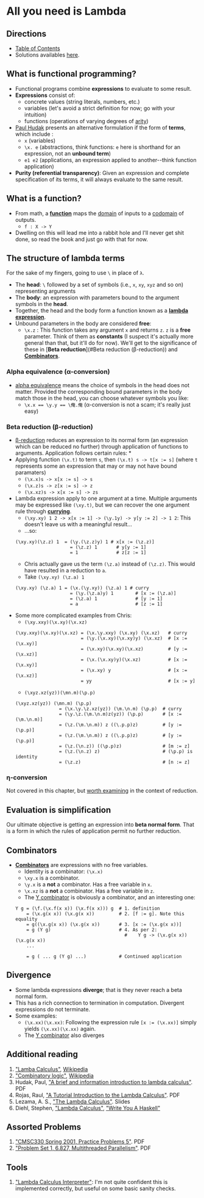 # All you need is Lambda

## Directions

* [Table of Contents](../../README.md)
* Solutions availables [here](exercises/README.md).

## What is functional programming?

* Functional programs combine **expressions** to evaluate to some result.
* **Expressions** consist of:
    * concrete values (string literals, numbers, etc.)
    * variables (let's avoid a strict definition for now; go with your intuition)
    * functions (operations of varying degrees of [arity](https://en.wikipedia.org/wiki/Arity))
* [Paul Hudak](http://www.cs.yale.edu/homes/hudak/CS201S08/lambda.pdf) presents an alternative formulation if the form of **terms**, which include :
    * `x` (variables)
    * `\x. e` (abstractions, think functions: `e` here is shorthand for an expression, not an **unbound term**)
    * `e1 e2` (applications, an expression applied to another--think function application)
* **Purity (referential transparency)**: Given an expression and complete specification of its terms, it will always evaluate to the same result.

## What is a function?

* From math, a **[function](https://en.wikipedia.org/wiki/Function_(mathematics))** maps the [domain](https://en.wikipedia.org/wiki/Domain_of_a_function) of inputs to a [codomain](https://en.wikipedia.org/wiki/Codomain) of outputs.
    * `f : X -> Y`
* Dwelling on this will lead me into a rabbit hole and I'll never get shit done, so read the book and just go with that for now.

## The structure of lambda terms

For the sake of my fingers, going to use `\` in place of `λ`.

* The **head**: `\` followed by a set of symbols (i.e., `x`, `xy`, `xyz` and so on) representing arguments
* The **body**: an expression with parameters bound to the argument symbols in the **head**.
* Together, the head and the body form a function known as a **[lambda expression](https://en.wikipedia.org/wiki/Lambda_calculus#Definition)**.
* Unbound parameters in the body are considered **free**:
    * `\x.z` : This function takes any argument `x` and returns `z`. `z` is a **free** parameter. Think of them as **constants** (I suspect it's actually more general than that, but it'll do for now). We'll get to the significance of these in [**Beta reduction**](#Beta reduction (β-reduction)) and [**Combinators**](#Combinators).

### Alpha equivalence (α-conversion)

* [alpha equivalence](https://en.wikipedia.org/wiki/Lambda_calculus#Alpha_equivalence) means the choice of symbols in the head does not matter. Provided the corresponding bound parameters in the body match those in the head, you can choose whatever symbols you like:
    * `\x.x == \y.y == \俺.俺` (α-conversion is not a scam; it's really just easy)

### Beta reduction (β-reduction)

* [β-reduction](https://en.wikipedia.org/wiki/Lambda_calculus#Beta_reduction) reduces an expression to its normal form (an expression which can be reduced no further) through application of functions to arguments. Application follows certain rules:
    *
* Applying function `(\x.t)` to term `s`, then `(\x.t) s -> t[x := s]` (where `t` represents some an expression that may or may not have bound paramaters)
    * `(\x.x)s -> x[x := s] -> s`
    * `(\x.z)s -> z[x := s] -> z`
    * `(\x.xz)s -> x[x := s] -> zs`
* Lambda expression apply to one argument at a time. Multiple arguments may be expressed like `(\xy.t)`, but we can recover the one argument rule through **[currying](https://en.wikipedia.org/wiki/Currying)**.
    * `(\xy.xy) 1 2 -> x[x := 1] -> (\y.1y) -> y[y := 2] -> 1 2`: This doesn't leave us with a meaningful result...
    * ...so:
    ```
    (\xy.xy)(\z.z) 1  = (\y.(\z.z)y) 1 # x[x := (\z.z)]
                        = (\z.z) 1       # y[y := 1]
                        = 1              # z[z := 1]
    ```
    * Chris actually gave us the term `(\z.a)` instead of `(\z.z)`. This would have resulted in a reduction to `a`.
    * Take `(\xy.xy) (\z.a) 1`
    ```
    (\xy.xy) (\z.a) 1 = (\x.(\y.xy)) (\z.a) 1 # curry
                        = (\y.(\z.a)y) 1        # [x := (\z.a)]
                        = (\z.a) 1              # [y := 1]
                        = a                     # [z := 1]
    ```
* Some more complicated examples from Chris:
    * `(\xy.xxy)(\x.xy)(\x.xz)`  
    ```
    (\xy.xxy)(\x.xy)(\x.xz) = (\x.\y.xxy) (\x.xy) (\x.xz)   # curry
                            = (\y.(\x.xy)(\x.xy)y) (\x.xz)  # [x := (\x.xy)]
                            = (\x.xy)(\x.xy)(\x.xz)         # [y := (\x.xz)]
                            = (\x.(\x.xy)y)(\x.xz)          # [x := (\x.xy)]
                            = (\x.xy) y                     # [x := (\x.xz)]
                            = yy                            # [x := y]
    ```
    * `(\xyz.xz(yz))(\mn.m)(\p.p)`  
    ```
    (\xyz.xz(yz)) (\mn.m) (\p.p)
                    = (\x.\y.\z.xz(yz)) (\m.\n.m) (\p.p)  # curry
                    = (\y.\z.(\m.\n.m)z(yz)) (\p.p)       # [x := (\m.\n.m)]
                    = (\z.(\m.\n.m)) z ((\.p.p)z)         # [y := (\p.p)]
                    = (\z.(\m.\n.m)) z ((\.p.p)z)         # [y := (\p.p)]
                    = (\z.(\n.z)) ((\p.p)z)               # [m := z]
                    = (\z.(\n.z) z)                       # (\p.p) is identity
                    = (\z.z)                              # [n := z]

    ```

### η-conversion

Not covered in this chapter, but [worth examining](https://en.wikipedia.org/wiki/Lambda_calculus#.CE.B7-conversion) in the context of reduction.

## Evaluation is simplification

Our ultimate objective is getting an expression into **beta normal form**. That is a form in which the rules of application permit no further reduction.

## Combinators

* **[Combinators](https://en.wikipedia.org/wiki/Combinatory_logic)** are expressions with no free variables.
    * Identity is a combinator: `(\x.x)`
    * `\xy.x` is a combinator.
    * `\y.x` is a **not** a combinator. Has a free variable in `x`.
    * `\x.xz` is a **not** a combinator. Has a free variable in `z`.
    * The [Y combinator](https://en.wikipedia.org/wiki/Fixed-point_combinator#Fixed_point_combinators_in_lambda_calculus) is obviously a combinator, and an interesting one:
    ```
    Y g = (\f.(\x.f(x x)) (\x.f(x x))) g  # 1. definition
        = (\x.g(x x)) (\x.g(x x))         # 2. [f := g]. Note this equality
        = g((\x.g(x x)) (\x.g(x x))       # 3. [x := (\x.g(x x))]
        = g (Y g)                         # 4. As per 2:
                                            #    Y g -> (\x.g(x x)) (\x.g(x x))
        ...

        = g ( ... g (Y g) ...)            # Continued application

    ```

## Divergence

* Some lambda expressions **diverge**; that is they never reach a beta normal form.
* This has a rich connection to termination in computation. Divergent expressions do not terminate.
* Some examples:
    * `(\x.xx)(\x.xx)`: Following the expression rule `[x := (\x.xx)]` simply yields `(\x.xx)(\x.xx)` again.
    * The [Y combinator](https://en.wikipedia.org/wiki/Fixed-point_combinator#Fixed_point_combinators_in_lambda_calculus) also diverges


## Additional reading

1. ["Lamba Calculus"](https://en.wikipedia.org/wiki/Lambda_calculus), [Wikipedia](https://en.wikipedia.org)
1. ["Combinatory logic"](https://en.wikipedia.org/wiki/Combinatory_logic), [Wikipedia](https://en.wikipedia.org)
1. Hudak, Paul, ["A brief and information introduction to lambda calculus"](http://www.cs.yale.edu/homes/hudak/CS201S08/lambda.pdf). PDF
1. Rojas, Raul, ["A Tutorial Introduction to the Lambda Calculus"](http://www.inf.fu-berlin.de/lehre/WS03/alpi/lambda.pdf). PDF
1. Lezama, A. S., ["The Lambda Calculus"](https://ocw.mit.edu/courses/electrical-engineering-and-computer-science/6-820-fundamentals-of-program-analysis-fall-2015/lecture-notes/MIT6_820F15_L02.pdf). Slides
1. Diehl, Stephen, ["Lambda Calculus"](http://dev.stephendiehl.com/fun/003_lambda_calculus.html), ["Write You A Haskell"](http://dev.stephendiehl.com/fun/index.html)

## Assorted Problems
1. ["CMSC330 Spring 2001, Practice Problems 5"](http://www.cs.umd.edu/class/spring2011/cmsc330/prac5-solutions.pdf). PDF
1. ["Problem Set 1, 6.827, Multithreaded Parallelism"](http://ocw.alfaisal.edu/NR/rdonlyres/Electrical-Engineering-and-Computer-Science/6-827Multithreaded-Parallelism--Languages-and-CompilersFall2002/77E925A7-3CCB-42F2-9074-FF0A4019F039/0/ps1.pdf). PDF

## Tools

1. ["Lambda Calculus Interpreter"](https://people.eecs.berkeley.edu/~gongliang13/lambda/): I'm not quite confident this is implemented correctly, but useful on some basic sanity checks.
